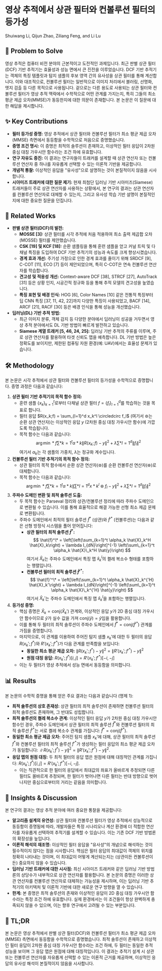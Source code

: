 # 영상 추적에서 상관 필터와 컨볼루션 필터의 등가성

Shuiwang Li, Qijun Zhao, Ziliang Feng, and Li Lu

## 🧩 Problem to Solve

영상 추적은 컴퓨터 비전 분야의 근본적이고 도전적인 과제입니다. 최근 판별 상관 필터(DCF) 기반 추적기는 효율성과 성능 면에서 큰 진전을 이루었습니다. DCF 기반 추적기는 객체의 특징 템플릿과 탐지 샘플의 후보 영역 간의 유사성을 상관 필터를 통해 계산합니다. 이와 대조적으로, 컨볼루션 필터는 일반적으로 이미지 처리에서 블러링, 선명화, 엣지 검출 등 다른 목적으로 사용됩니다. 겉으로는 다른 용도로 사용되는 상관 필터와 컨볼루션 필터가 영상 추적 맥락에서 수학적으로 어떤 관계를 가지는지, 특히 그들의 최소 평균 제곱 오차(MMSE)가 동등한지에 대한 의문이 존재합니다. 본 논문은 이 질문에 대한 해답을 제시합니다.

## ✨ Key Contributions

- **필터 등가성 증명:** 영상 추적에서 상관 필터와 컨볼루션 필터가 최소 평균 제곱 오차(MMSE) 측면에서 동등함을 수학적으로 처음으로 증명했습니다.
- **증명 조건 명시:** 이 증명은 최적의 솔루션이 존재하고, 이상적인 필터 응답이 2차원 중심 대칭 가우시안 함수라는 조건 하에 유효합니다.
- **연구 자유도 증진:** 이 결과는 연구자들이 트래커를 설계할 때 상관 연산자 또는 컨볼루션 연산자 중 하나를 자유롭게 선택할 수 있는 이론적 기반을 제공합니다.
- **개념적 통찰:** 이상적인 응답을 "유사성"으로 설명하는 것이 본질적이지 않음을 시사합니다.
- **시아미즈 트래커에 대한 질문 제기:** 현재 최첨단 딥러닝 기반 시아미즈(Siamese) 트래커들이 주로 상관 연산자를 사용하는 상황에서, 본 연구의 결과는 상관 연산자를 컨볼루션 연산자로 대체할 수 있는지, 그리고 유사성 학습 기반 설명이 본질적인지에 대한 중요한 질문을 던집니다.

## 📎 Related Works

- **판별 상관 필터(DCF)의 발전:**
  - **MOSSE [3]:** 상관 필터를 시각 추적에 처음 적용하여 최소 출력 제곱합 오차(MOSSE) 필터를 제안했습니다.
  - **CSK [19] 및 KCF [18]:** 순환 샘플링을 통해 훈련 샘플을 얻고 커널 트릭 및 다채널 특징을 도입하여 DCF 기반 추적기의 성능과 속도를 크게 향상시켰습니다.
  - **경계 효과 개선:** 주기성 가정으로 인한 경계 효과를 줄이기 위해 SRDCF [9], C-COT [11], ECO [7] 등이 제안되었으며, 특히 C-COT은 연속 컨볼루션 연산자를 학습합니다.
  - **견고성 및 적응성 개선:** Context-aware DCF [38], STRCF [27], AutoTrack [31] 등은 상황 인지, 시공간적 정규화 등을 통해 추적 모델의 견고성을 높였습니다.
  - **특징 표현 및 배경 인식:** HOG [6], Color Names [10] 같은 전통적 특징부터 딥 CNN 특징 [37, 11, 42, 22]까지 다양한 특징이 사용되었고, BACF [14], ARCF [21], RACF [30] 등은 배경 인식을 통해 성능을 개선했습니다.
- **딥러닝(DL) 기반 추적 방법:**
  - 최근 이미지 분류, 객체 감지 등 다양한 분야에서 딥러닝이 성공을 거두면서 영상 추적 분야에서도 DL 기반 방법이 빠르게 발전하고 있습니다.
  - **Siamese 계열 트래커 [5, 46, 24, 25]:** 딥러닝 기반 추적의 주류를 이루며, 주로 상관 연산자를 활용하여 타겟 신뢰도 맵을 예측합니다. DL 기반 방법은 높은 정확도를 보이지만, 제한된 컴퓨팅 자원 환경(예: UAV)에서는 효율성 문제가 있습니다.

## 🛠️ Methodology

본 논문은 시각 추적에서 상관 필터와 컨볼루션 필터의 등가성을 수학적으로 증명합니다. 증명 과정은 다음과 같습니다:

1. **상관 필터 기반 추적기의 목적 함수 정의:**
   - 훈련 샘플 $\{x_k\}_{k=1}^t$로부터 다채널 상관 필터 $f = \{f_l\}_{l=1}^d$를 학습하는 것을 목표로 합니다.
   - 필터 응답 $R(x_k;f) = \sum_{l=1}^d x_k^l \circledcirc f_l$ (여기서 $\circledcirc$는 순환 상관 연산자)는 이상적인 응답 $y$ (2차원 중심 대칭 가우시안 함수)에 가깝도록 학습됩니다.
   - 목적 함수는 다음과 같습니다:
     $$ \arg \min*f \sum*{k=1}^t \alpha*k \|R(x_k;f) - y\|^2 + \lambda \sum*{l=1}^d \|f_l\|^2 $$
        여기서 $\alpha_k$는 각 샘플의 가중치, $\lambda$는 정규화 계수입니다.
2. **컨볼루션 필터 기반 추적기의 목적 함수 정의:**
   - 상관 필터의 목적 함수에서 순환 상관 연산자($\circledcirc$)를 순환 컨볼루션 연산자($\circledast$)로 대체합니다.
   - 목적 함수는 다음과 같습니다:
     $$ \arg \min*f \sum*{k=1}^t \alpha*k \|\sum*{l=1}^d x*k^l \circledast f_l - y\|^2 + \lambda \sum*{l=1}^d \|f_l\|^2 $$
3. **주파수 도메인 변환 및 최적 솔루션 도출:**
   - 두 목적 함수는 Parseval 정리와 상관/컨볼루션 정리에 따라 주파수 도메인으로 변환될 수 있습니다. 이를 통해 효율적으로 해결 가능한 선형 최소 제곱 문제로 변환됩니다.
   - 주파수 도메인에서 최적의 필터 솔루션 $\hat{f}^*$ (상관)와 $\hat{f}'^*$ (컨볼루션)는 다음과 같은 선형 방정식 시스템을 풀어 얻어집니다:
     - **상관 필터의 최적 솔루션 $\hat{f}^*$:**
       $$ \hat{f}^\* = \left[\left(\sum_{k=1}^t \alpha_k \hat{X}_k^H \hat{X}_k\right) + \lambda I_{dN}\right]^{-1} \left(\sum\_{k=1}^t \alpha_k \hat{X}\_k^H \hat{y}\right) $$
            여기서 $\hat{X}_k$는 주파수 도메인에서 특징 맵 $\hat{x}_k^l$의 켤레 복소수 형태를 포함하는 행렬입니다.
     - **컨볼루션 필터의 최적 솔루션 $\hat{f}'^*$:**
       $$ \hat{f}'^\* = \left[\left(\sum_{k=1}^t \alpha_k \hat{X}_k^{'H} \hat{X}_k'\right) + \lambda I_{dN}\right]^{-1} \left(\sum\_{k=1}^t \alpha_k \hat{X}\_k^{'H} \hat{y}\right) $$
            여기서 $\hat{X}_k'$는 주파수 도메인에서 특징 맵 $\hat{x}_k^l$을 포함하는 행렬입니다.
4. **등가성 증명:**
   - 핵심 증명은 $\hat{X}_k = \text{conj}(\hat{X}_k')$ 관계와, 이상적인 응답 $y$가 2D 중심 대칭 가우시안 함수이므로 $\hat{y}$가 실수 값을 가져 $\text{conj}(\hat{y}) = \hat{y}$임을 활용합니다.
   - 이를 통해 두 필터의 최적 솔루션이 주파수 도메인에서 $\hat{f}^* = \text{conj}(\hat{f}'^*)$ 관계를 가짐을 증명합니다.
   - 마지막으로, 이 관계를 이용하여 주어진 탐지 샘플 $x_k'$에 대한 두 필터의 응답 $R(x_k';f^*)$와 $R'(x_k';f'^*)$가 다음 관계를 만족함을 보입니다:
     - **동일한 최소 평균 제곱 오차:** $\|R(x_k';f^*) - y\|^2 = \|R'(x_k';f'^*) - y\|^2$
     - **원점 대칭 응답:** $R(x_k';f^*)[i,j] = R'(x_k';f'^*)[-i,-j]$
   - 이는 두 필터가 영상 추적에서 성능 면에서 동등함을 의미합니다.

## 📊 Results

본 논문의 수학적 증명을 통해 얻은 주요 결과는 다음과 같습니다 (명제 1):

- **최적 솔루션의 상호 존재성:** 상관 필터의 최적 솔루션이 존재하면 컨볼루션 필터의 최적 솔루션도 존재하며, 그 반대도 성립합니다.
- **최적 솔루션의 켤레 복소수 관계:** 이상적인 필터 응답 $y$가 2차원 중심 대칭 가우시안 함수인 경우, 주파수 도메인에서 상관 필터의 최적 솔루션 $\hat{f}^*$와 컨볼루션 필터의 최적 솔루션 $\hat{f}'^*$는 서로 켤레 복소수 관계를 가집니다: $\hat{f}^* = \text{conj}(\hat{f}'^*)$.
- **동일한 최소 평균 제곱 오차:** 주어진 탐지 샘플 $x_k'$에 대해, 상관 필터의 최적 솔루션 $f^*$와 컨볼루션 필터의 최적 솔루션 $f'^*$가 생성하는 필터 응답의 최소 평균 제곱 오차가 동일합니다: $\|R(x_k';f^*) - y\|^2 = \|R'(x_k';f'^*) - y\|^2$.
- **응답 맵의 원점 대칭:** 두 최적 필터의 응답 맵은 원점에 대해 대칭적인 관계를 가집니다: $R(x_k';f^*)[i,j] = R'(x_k';f'^*)[-i,-j]$.
  - 이는 직관적으로 한 필터의 응답에서 최대값의 좌표가 올바르게 추정되면 다른 필터도 올바르게 추정되며, 한 필터가 벗어나면 다른 필터는 반대 방향으로 벗어나지만 중심으로부터의 거리는 같음을 의미합니다.

## 🧠 Insights & Discussion

본 연구의 결과는 영상 추적 분야에 여러 중요한 통찰을 제공합니다:

- **알고리즘 설계의 유연성:** 상관 필터와 컨볼루션 필터가 영상 추적에서 성능적으로 동등함이 증명됨에 따라, 개발자들은 특정 시나리오나 계산 환경에 더 적합한 연산자를 자유롭게 선택하여 추적기를 설계할 수 있습니다. 이는 기존 DCF 기반 방법론의 확장성을 높입니다.
- **이론적 해석의 재조명:** 이상적인 필터 응답을 "유사성"의 개념으로 해석하는 것이 필수적이지 않다는 점을 시사합니다. 핵심은 필터 응답의 최대값이 객체의 위치를 정확히 나타내는 것이며, 이 최대값이 어떻게 계산되는지는 (상관이든 컨볼루션이든) 중요하지 않을 수 있습니다.
- **딥러닝 기반 트래커에 대한 시사점:** 최신 시아미즈 트래커와 같은 딥러닝 기반 방법론의 상당수가 내부적으로 상관 연산자를 활용합니다. 본 논문의 증명은 이러한 상관 연산자를 컨볼루션 연산자로 대체하는 가능성을 제시하며, 이는 딥러닝 기반 추적기의 아키텍처 및 이론적 기반에 대한 새로운 연구 방향을 열 수 있습니다.
- **한계:** 본 증명은 최적 솔루션의 존재와 이상적인 응답이 2D 중심 대칭 가우시안 함수라는 특정 조건 하에 유효합니다. 실제 환경에서는 이 조건들이 항상 완벽하게 충족되지 않을 수 있으며, 이는 향후 연구에서 고려될 수 있는 부분입니다.

## 📌 TL;DR

본 논문은 영상 추적에서 판별 상관 필터(DCF)와 컨볼루션 필터가 최소 평균 제곱 오차(MMSE) 측면에서 동등함을 수학적으로 증명했습니다. 최적 솔루션이 존재하고 이상적인 필터 응답이 2차원 중심 대칭 가우시안 함수라는 조건 하에, 두 필터는 동일한 추적 성능을 보이며 그 응답 맵은 원점에 대해 대칭적입니다. 이 결과는 추적기 설계 시 상관 또는 컨볼루션 연산자를 자유롭게 선택할 수 있는 이론적 근거를 제공하며, 이상적인 응답의 유사성 해석이 본질적이지 않음을 시사합니다.
